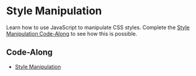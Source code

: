 # Style Manipulation
Learn how to use JavaScript to manipulate CSS styles. Complete the [Style Manipulation Code-Along](StyleManipulation.md) to see how this is possible.

## Code-Along
- [Style Manipulation](StyleManipulation.md)